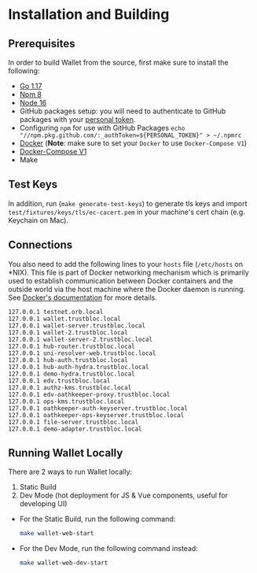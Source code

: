 # Installation and Building

## Prerequisites

In order to build Wallet from the source, first make sure to install the following:

- [Go 1.17](https://go.dev/doc/install)
- [Npm 8](https://docs.npmjs.com/cli/v8/configuring-npm/install)
- [Node 16](https://nodejs.org/)
- GitHub packages setup: you will need to authenticate to GitHub packages with your [personal token](https://help.github.com/en/github/authenticating-to-github/creating-a-personal-access-token-for-the-command-line#creating-a-token).
- Configuring `npm` for use with GitHub Packages `echo "//npm.pkg.github.com/:_authToken=${PERSONAL_TOKEN}" > ~/.npmrc`
- [Docker](https://docs.docker.com/get-docker/) (**Note**: make sure to set your `Docker` to use `Docker-Compose V1`)
- [Docker-Compose V1](https://docs.docker.com/compose/install/)
- Make

## Test Keys

In addition, run (`make generate-test-keys`) to generate tls keys and import `test/fixtures/keys/tls/ec-cacert.pem` in your machine's cert chain (e.g. Keychain on Mac).

## Connections

You also need to add the following lines to your `hosts` file (`/etc/hosts` on \*NIX). This file is part of Docker networking mechanism which is primarily used to establish communication between Docker containers and the outside world via the host machine where the Docker daemon is running. See [Docker's documentation](https://docs.docker.com/config/containers/container-networking/) for more details.

```
127.0.0.1 testnet.orb.local
127.0.0.1 wallet.trustbloc.local
127.0.0.1 wallet-server.trustbloc.local
127.0.0.1 wallet-2.trustbloc.local
127.0.0.1 wallet-server-2.trustbloc.local
127.0.0.1 hub-router.trustbloc.local
127.0.0.1 uni-resolver-web.trustbloc.local
127.0.0.1 hub-auth.trustbloc.local
127.0.0.1 hub-auth-hydra.trustbloc.local
127.0.0.1 demo-hydra.trustbloc.local
127.0.0.1 edv.trustbloc.local
127.0.0.1 authz-kms.trustbloc.local
127.0.0.1 edv-oathkeeper-proxy.trustbloc.local
127.0.0.1 ops-kms.trustbloc.local
127.0.0.1 oathkeeper-auth-keyserver.trustbloc.local
127.0.0.1 oathkeeper-ops-keyserver.trustbloc.local
127.0.0.1 file-server.trustbloc.local
127.0.0.1 demo-adapter.trustbloc.local
```

## Running Wallet Locally

There are 2 ways to run Wallet locally:

1. Static Build
2. Dev Mode (hot deployment for JS & Vue components, useful for developing UI)

- For the Static Build, run the following command:

  ```bash
  make wallet-web-start
  ```

- For the Dev Mode, run the following command instead:
  ```bash
  make wallet-web-dev-start
  ```

